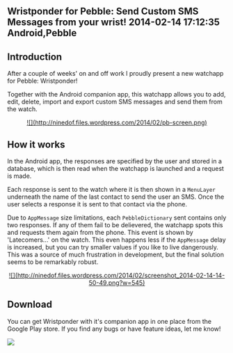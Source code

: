 Wristponder for Pebble: Send Custom SMS Messages from your wrist!
2014-02-14 17:12:35
Android,Pebble
---

<h2><strong>Introduction</strong></h2>
After a couple of weeks' on and off work I proudly present a new watchapp for Pebble: Wristponder!

Together with the Android companion app, this watchapp allows you to add, edit, delete, import and export custom SMS messages and send them from the watch.
<p style="text-align:center;"><a href="http://ninedof.files.wordpress.com/2014/02/pb-screen.png">![](http://ninedof.files.wordpress.com/2014/02/pb-screen.png)</a></p>

<h2 style="text-align:left;">How it works</h2>
In the Android app, the responses are specified by the user and stored in a database, which is then read when the watchapp is launched and a request is made.

Each response is sent to the watch where it is then shown in a <code>MenuLayer</code> underneath the name of the last contact to send the user an SMS. Once the user selects a response it is sent to that contact via the phone.

Due to <code>AppMessage</code> size limitations, each <code>PebbleDictionary</code> sent contains only two responses. If any of them fail to be delievered, the watchapp spots this and requests them again from the phone. This event is shown by 'Latecomers...' on the watch. This even happens less if the <code>AppMessage</code> delay is increased, but you can try smaller values if you like to live dangerously. This was a source of much frustration in development, but the final solution seems to be remarkably robust.
<p style="text-align:center;"><a href="http://ninedof.files.wordpress.com/2014/02/screenshot_2014-02-14-14-50-49.png">![](http://ninedof.files.wordpress.com/2014/02/screenshot_2014-02-14-14-50-49.png?w=545)</a></p>

<h2 style="text-align:left;">Download</h2>
You can get Wristponder with it's companion app in one place from the Google Play store. If you find any bugs or have feature ideas, let me know!

<a href="https://play.google.com/store/apps/details?id=com.wordpress.ninedof.wristponder"> ![](https://developer.android.com/images/brand/en_generic_rgb_wo_60.png)
</a>
